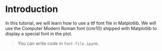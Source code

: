 # Introduction

In this tutorial, we will learn how to use a ttf font file in Matplotlib. We will use the Computer Modern Roman font (cmr10) shipped with Matplotlib to display a special font in the plot.

> You can write code in `font-file.ipynb`.
